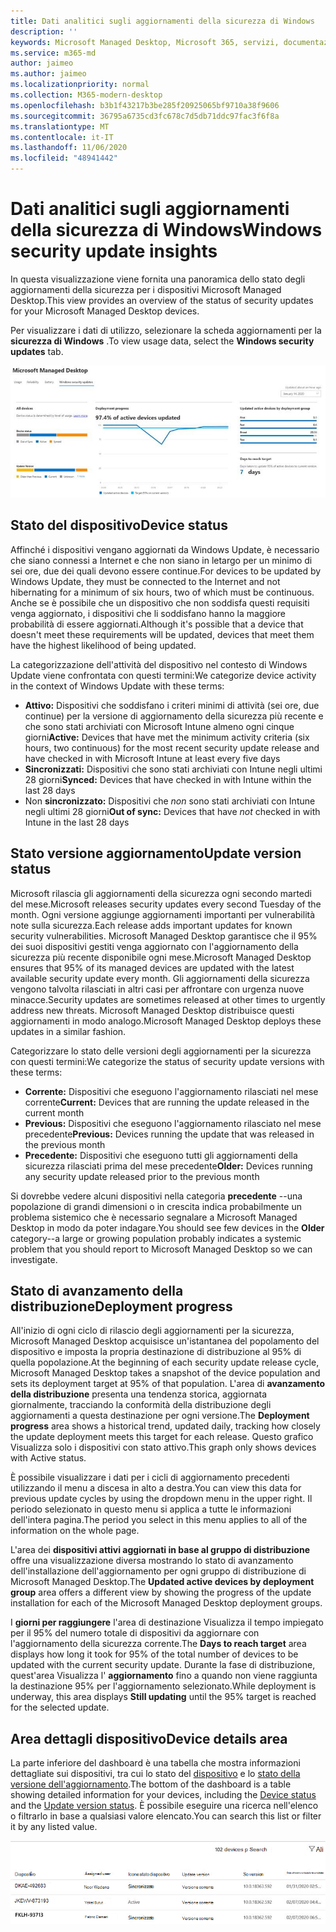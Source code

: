 ```yaml
---
title: Dati analitici sugli aggiornamenti della sicurezza di Windows
description: ''
keywords: Microsoft Managed Desktop, Microsoft 365, servizi, documentazione
ms.service: m365-md
author: jaimeo
ms.author: jaimeo
ms.localizationpriority: normal
ms.collection: M365-modern-desktop
ms.openlocfilehash: b3b1f43217b3be285f20925065bf9710a38f9606
ms.sourcegitcommit: 36795a6735cd3fc678c7d5db71ddc97fac3f6f8a
ms.translationtype: MT
ms.contentlocale: it-IT
ms.lasthandoff: 11/06/2020
ms.locfileid: "48941442"
---
```

# <a name="windows-security-update-insights"></a><span data-ttu-id="120b3-103">Dati analitici sugli aggiornamenti della sicurezza di Windows</span><span class="sxs-lookup"><span data-stu-id="120b3-103">Windows security update insights</span></span>
<span data-ttu-id="120b3-104">In questa visualizzazione viene fornita una panoramica dello stato degli aggiornamenti della sicurezza per i dispositivi Microsoft Managed Desktop.</span><span class="sxs-lookup"><span data-stu-id="120b3-104">This view provides an overview of the status of security updates for your Microsoft Managed Desktop devices.</span></span> 

<span data-ttu-id="120b3-105">Per visualizzare i dati di utilizzo, selezionare la scheda aggiornamenti per la <strong>sicurezza di Windows</strong> .</span><span class="sxs-lookup"><span data-stu-id="120b3-105">To view usage data, select the <strong>Windows security updates</strong> tab.</span></span>

![Riquadro degli aggiornamenti della sicurezza di Windows: grafici a barre dello stato del dispositivo e della versione di aggiornamento nella colonna a sinistra, lo stato di aggiornamento della distribuzione nel tempo nella colonna centrale e la percentuale di dispositivi attivi per gruppo di distribuzione, nonché il numero di giorni per raggiungere la destinazione di distribuzione 95% nella colonna a destra.](../../media/update-insights.jpg)

## <a name="device-status"></a><span data-ttu-id="120b3-107">Stato del dispositivo</span><span class="sxs-lookup"><span data-stu-id="120b3-107">Device status</span></span>

<span data-ttu-id="120b3-108">Affinché i dispositivi vengano aggiornati da Windows Update, è necessario che siano connessi a Internet e che non siano in letargo per un minimo di sei ore, due dei quali devono essere continue.</span><span class="sxs-lookup"><span data-stu-id="120b3-108">For devices to be updated by Windows Update, they must be connected to the Internet and not hibernating for a minimum of six hours, two of which must be continuous.</span></span> <span data-ttu-id="120b3-109">Anche se è possibile che un dispositivo che non soddisfa questi requisiti venga aggiornato, i dispositivi che li soddisfano hanno la maggiore probabilità di essere aggiornati.</span><span class="sxs-lookup"><span data-stu-id="120b3-109">Although it's possible that a device that doesn't meet these requirements will be updated, devices that meet them have the highest likelihood of being updated.</span></span> 

<span data-ttu-id="120b3-110">La categorizzazione dell'attività del dispositivo nel contesto di Windows Update viene confrontata con questi termini:</span><span class="sxs-lookup"><span data-stu-id="120b3-110">We categorize device activity in the context of Windows Update with these terms:</span></span>

- <span data-ttu-id="120b3-111"><strong>Attivo:</strong> Dispositivi che soddisfano i criteri minimi di attività (sei ore, due continue) per la versione di aggiornamento della sicurezza più recente e che sono stati archiviati con Microsoft Intune almeno ogni cinque giorni</span><span class="sxs-lookup"><span data-stu-id="120b3-111"><strong>Active:</strong> Devices that have met the minimum activity criteria (six hours, two continuous) for the most recent security update release and have checked in with Microsoft Intune at least every five days</span></span>
- <span data-ttu-id="120b3-112"><strong>Sincronizzati:</strong> Dispositivi che sono stati archiviati con Intune negli ultimi 28 giorni</span><span class="sxs-lookup"><span data-stu-id="120b3-112"><strong>Synced:</strong> Devices that have checked in with Intune within the last 28 days</span></span>
- <span data-ttu-id="120b3-113">Non <strong>sincronizzato:</strong> Dispositivi che <i>non</i> sono stati archiviati con Intune negli ultimi 28 giorni</span><span class="sxs-lookup"><span data-stu-id="120b3-113"><strong>Out of sync:</strong> Devices that have <i>not</i> checked in with Intune in the last 28 days</span></span>




## <a name="update-version-status"></a><span data-ttu-id="120b3-114">Stato versione aggiornamento</span><span class="sxs-lookup"><span data-stu-id="120b3-114">Update version status</span></span>

<span data-ttu-id="120b3-115">Microsoft rilascia gli aggiornamenti della sicurezza ogni secondo martedi del mese.</span><span class="sxs-lookup"><span data-stu-id="120b3-115">Microsoft releases security updates every second Tuesday of the month.</span></span> <span data-ttu-id="120b3-116">Ogni versione aggiunge aggiornamenti importanti per vulnerabilità note sulla sicurezza.</span><span class="sxs-lookup"><span data-stu-id="120b3-116">Each release adds important updates for known security vulnerabilities.</span></span> <span data-ttu-id="120b3-117">Microsoft Managed Desktop garantisce che il 95% dei suoi dispositivi gestiti venga aggiornato con l'aggiornamento della sicurezza più recente disponibile ogni mese.</span><span class="sxs-lookup"><span data-stu-id="120b3-117">Microsoft Managed Desktop ensures that 95% of its managed devices are updated with the latest available security update every month.</span></span> <span data-ttu-id="120b3-118">Gli aggiornamenti della sicurezza vengono talvolta rilasciati in altri casi per affrontare con urgenza nuove minacce.</span><span class="sxs-lookup"><span data-stu-id="120b3-118">Security updates are sometimes released at other times to urgently address new threats.</span></span> <span data-ttu-id="120b3-119">Microsoft Managed Desktop distribuisce questi aggiornamenti in modo analogo.</span><span class="sxs-lookup"><span data-stu-id="120b3-119">Microsoft Managed Desktop deploys these updates in a similar fashion.</span></span>

<span data-ttu-id="120b3-120">Categorizzare lo stato delle versioni degli aggiornamenti per la sicurezza con questi termini:</span><span class="sxs-lookup"><span data-stu-id="120b3-120">We categorize the status of security update versions with these terms:</span></span>

- <span data-ttu-id="120b3-121"><strong>Corrente:</strong> Dispositivi che eseguono l'aggiornamento rilasciati nel mese corrente</span><span class="sxs-lookup"><span data-stu-id="120b3-121"><strong>Current:</strong> Devices that are running the update released in the current month</span></span>
- <span data-ttu-id="120b3-122"><strong>Previous:</strong> Dispositivi che eseguono l'aggiornamento rilasciato nel mese precedente</span><span class="sxs-lookup"><span data-stu-id="120b3-122"><strong>Previous:</strong> Devices running the update that was released in the previous month</span></span>
- <span data-ttu-id="120b3-123"><strong>Precedente:</strong> Dispositivi che eseguono tutti gli aggiornamenti della sicurezza rilasciati prima del mese precedente</span><span class="sxs-lookup"><span data-stu-id="120b3-123"><strong>Older:</strong> Devices running any security update released prior to the previous month</span></span>

<span data-ttu-id="120b3-124">Si dovrebbe vedere alcuni dispositivi nella categoria <strong>precedente</strong> --una popolazione di grandi dimensioni o in crescita indica probabilmente un problema sistemico che è necessario segnalare a Microsoft Managed Desktop in modo da poter indagare.</span><span class="sxs-lookup"><span data-stu-id="120b3-124">You should see few devices in the <strong>Older</strong> category--a large or growing population probably indicates a systemic problem that you should report to Microsoft Managed Desktop so we can investigate.</span></span>


## <a name="deployment-progress"></a><span data-ttu-id="120b3-125">Stato di avanzamento della distribuzione</span><span class="sxs-lookup"><span data-stu-id="120b3-125">Deployment progress</span></span>

<span data-ttu-id="120b3-126">All'inizio di ogni ciclo di rilascio degli aggiornamenti per la sicurezza, Microsoft Managed Desktop acquisisce un'istantanea del popolamento del dispositivo e imposta la propria destinazione di distribuzione al 95% di quella popolazione.</span><span class="sxs-lookup"><span data-stu-id="120b3-126">At the beginning of each security update release cycle, Microsoft Managed Desktop takes a snapshot of the device population and sets its deployment target at 95% of that population.</span></span> <span data-ttu-id="120b3-127">L'area di <strong>avanzamento della distribuzione</strong> presenta una tendenza storica, aggiornata giornalmente, tracciando la conformità della distribuzione degli aggiornamenti a questa destinazione per ogni versione.</span><span class="sxs-lookup"><span data-stu-id="120b3-127">The <strong>Deployment progress</strong> area shows a historical trend, updated daily, tracking how closely the update deployment meets this target for each release.</span></span> <span data-ttu-id="120b3-128">Questo grafico Visualizza solo i dispositivi con stato attivo.</span><span class="sxs-lookup"><span data-stu-id="120b3-128">This graph only shows devices with Active status.</span></span>

<span data-ttu-id="120b3-129">È possibile visualizzare i dati per i cicli di aggiornamento precedenti utilizzando il menu a discesa in alto a destra.</span><span class="sxs-lookup"><span data-stu-id="120b3-129">You can view this data for previous update cycles by using the dropdown menu in the upper right.</span></span> <span data-ttu-id="120b3-130">Il periodo selezionato in questo menu si applica a tutte le informazioni dell'intera pagina.</span><span class="sxs-lookup"><span data-stu-id="120b3-130">The period you select in this menu applies to all of the information on the whole page.</span></span>

<span data-ttu-id="120b3-131">L'area dei <strong>dispositivi attivi aggiornati in base al gruppo di distribuzione</strong> offre una visualizzazione diversa mostrando lo stato di avanzamento dell'installazione dell'aggiornamento per ogni gruppo di distribuzione di Microsoft Managed Desktop.</span><span class="sxs-lookup"><span data-stu-id="120b3-131">The <strong>Updated active devices by deployment group</strong> area offers a different view by showing the progress of the update installation for each of the Microsoft Managed Desktop deployment groups.</span></span>

<span data-ttu-id="120b3-132">I <strong>giorni per raggiungere</strong> l'area di destinazione Visualizza il tempo impiegato per il 95% del numero totale di dispositivi da aggiornare con l'aggiornamento della sicurezza corrente.</span><span class="sxs-lookup"><span data-stu-id="120b3-132">The <strong>Days to reach target</strong> area displays how long it took for 95% of the total number of devices to be updated with the current security update.</span></span> <span data-ttu-id="120b3-133">Durante la fase di distribuzione, quest'area Visualizza l' <strong>aggiornamento</strong> fino a quando non viene raggiunta la destinazione 95% per l'aggiornamento selezionato.</span><span class="sxs-lookup"><span data-stu-id="120b3-133">While deployment is underway, this area displays <strong>Still updating</strong> until the 95% target is reached for the selected update.</span></span>

## <a name="device-details-area"></a><span data-ttu-id="120b3-134">Area dettagli dispositivo</span><span class="sxs-lookup"><span data-stu-id="120b3-134">Device details area</span></span>

<span data-ttu-id="120b3-135">La parte inferiore del dashboard è una tabella che mostra informazioni dettagliate sui dispositivi, tra cui lo stato del [dispositivo](#device-status) e lo [stato della versione dell'aggiornamento](#update-version-status).</span><span class="sxs-lookup"><span data-stu-id="120b3-135">The bottom of the dashboard is a table showing detailed information for your devices, including the [Device status](#device-status) and the [Update version status](#update-version-status).</span></span> <span data-ttu-id="120b3-136">È possibile eseguire una ricerca nell'elenco o filtrarlo in base a qualsiasi valore elencato.</span><span class="sxs-lookup"><span data-stu-id="120b3-136">You can search this list or filter it by any listed value.</span></span>


![Tabella dei dettagli del dispositivo che mostra le colonne per il nome del dispositivo, l'utente assegnato, lo stato del dispositivo, la versione dell'aggiornamento, la versione del sistema operativo e la data di sincronizzazione dell'ultimo dispositivo.](../../media/security-update-insights-device-table-sterile.png)
